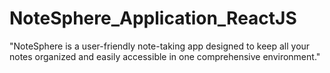 # NoteSphere_Application_ReactJS

"NoteSphere is a user-friendly note-taking app designed to keep all your notes organized and easily accessible in one comprehensive environment."
